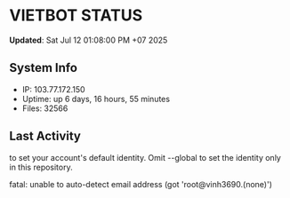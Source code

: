 # VIETBOT STATUS
**Updated**: Sat Jul 12 01:08:00 PM +07 2025

## System Info
- IP: 103.77.172.150
- Uptime: up 6 days, 16 hours, 55 minutes
- Files: 32566

## Last Activity

to set your account's default identity.
Omit --global to set the identity only in this repository.

fatal: unable to auto-detect email address (got 'root@vinh3690.(none)')
